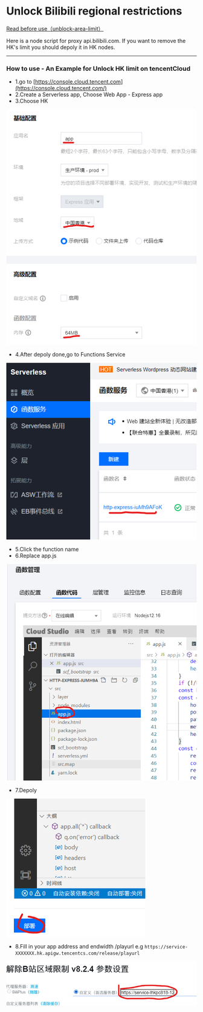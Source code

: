 # Unlock Bilibili regional restrictions

[Read before use（unblock-area-limit）](https://github.com/ipcjs/bilibili-helper/blob/user.js/packages/unblock-area-limit/README.md)

Here is a node script for proxy api.bilibili.com.
If you want to remove the HK's limit you should depoly it in HK nodes.


---

### How to use - An Example for Unlock HK limit on tencentCloud


- 1.go to [https://console.cloud.tencent.com](https://console.cloud.tencent.com/)
- 2.Create a Serverless app, Choose Web App - Express app
- 3.Choose HK 

![](0.png)
- 4.After depoly done,go to Functions Service

![](1.png)
- 5.Click the function name
- 6.Replace app.js  
   
![](3.png) 
- 7.Depoly     

![](4.png) 
- 8.Fill in your app address and endwidth /playurl  e.g `https://service-XXXXXXX.hk.apigw.tencentcs.com/release/playurl`

![](5.png)     
